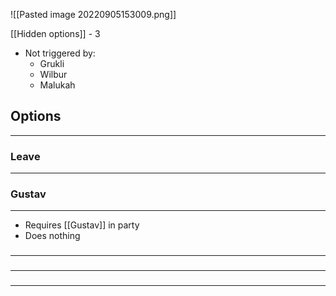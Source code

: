 ![[Pasted image 20220905153009.png]]

[[Hidden options]] - 3
- Not triggered by:
	- Grukli
	- Wilbur
	- Malukah

## Options
---

### Leave
---

### Gustav
---
- Requires [[Gustav]] in party
- Does nothing

### 
---

### 
---

### 
---

